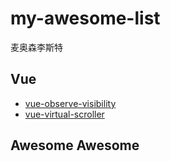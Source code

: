 # my-awesome-list

麦奥森李斯特

## Vue

- [vue-observe-visibility](https://github.com/Akryum/vue-observe-visibility#installation)
- [vue-virtual-scroller](https://github.com/Akryum/vue-virtual-scroller)

## Awesome Awesome